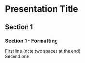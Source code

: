 # Presentation Title

## Section 1

### Section 1 - Formatting

First line (note two spaces at the end)  
Second one
